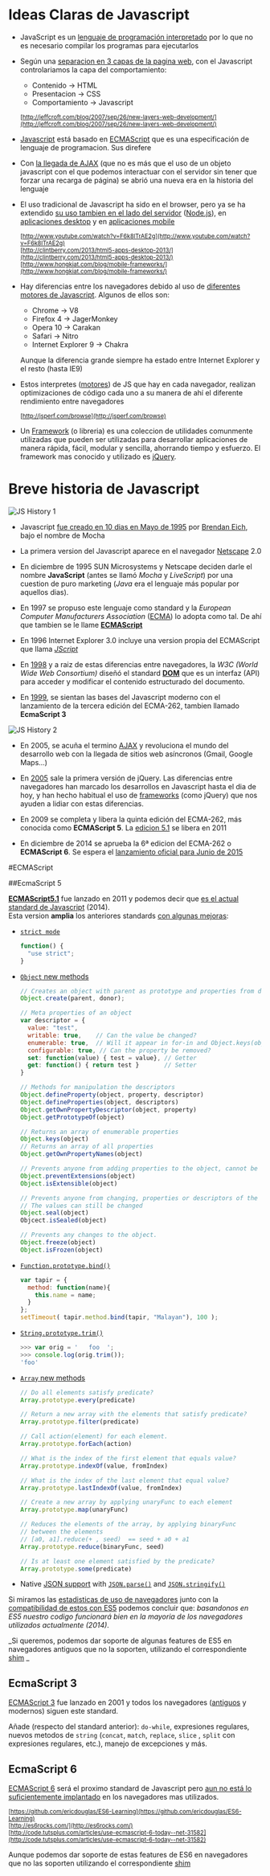 # Ideas Claras de Javascript

* JavaScript es un [lenguaje de programación interpretado](http://es.wikipedia.org/wiki/Lenguaje_de_programaci%C3%B3n_interpretado) por lo que no es necesario compilar los programas para ejecutarlos  

- Según una [separacion en 3 capas de la pagina web](http://titleandsummary.com/separation-of-layers-content-presentation-and-behavior/), con el Javascript controlariamos la capa del comportamiento:  

    * Contenido → HTML  
    * Presentacion → CSS  
    * Comportamiento → Javascript  

    <sub>[http://jeffcroft.com/blog/2007/sep/26/new-layers-web-development/](http://jeffcroft.com/blog/2007/sep/26/new-layers-web-development/)</sub>  

- [Javascript](https://developer.mozilla.org/en/JavaScript_Language_Resources) está basado en [ECMAScript](http://es.wikipedia.org/wiki/ECMAScript) que es una especificación de lenguaje de programacion. Sus direfere

- Con [la llegada de AJAX](http://www.uberbin.net/archivos/internet/ajax-un-nuevo-acercamiento-a-aplicaciones-web.php) (que no es más que el uso de un objeto javascript con el que podemos interactuar con el servidor sin tener que forzar una recarga de página) se abrió una nueva era en la historia del lenguaje

- El uso tradicional de Javascript ha sido en el browser, pero ya se ha extendido [su uso tambien en el lado del servidor](http://net.tutsplus.com/tutorials/javascript-ajax/learning-serverside-javascript-with-node-js/) ([Node.js](http://nodejs.org/)), en [aplicaciones desktop](https://nodesource.com/blog/node-desktop-applications) y en [aplicaciones mobile](http://phonegap.com/) 

    <sub>[http://www.youtube.com/watch?v=F6k8lTrAE2g](http://www.youtube.com/watch?v=F6k8lTrAE2g)</sub>  
    <sub>[http://clintberry.com/2013/html5-apps-desktop-2013/](http://clintberry.com/2013/html5-apps-desktop-2013/)</sub>  
    <sub>[http://www.hongkiat.com/blog/mobile-frameworks/](http://www.hongkiat.com/blog/mobile-frameworks/)</sub>  

- Hay diferencias entre los navegadores debido al uso de [diferentes motores de Javascript](http://www.etnassoft.com/2011/05/31/comparativa-entre-los-distintos-motores-ecmascript/). Algunos de ellos son:

    * Chrome → V8
    * Firefox 4 → JagerMonkey
    * Opera 10 → Carakan
    * Safari → Nitro
    * Internet Explorer 9 → Chakra

    Aunque la diferencia grande siempre ha estado entre Internet Explorer y el resto (hasta IE9)

- Estos interpretes ([motores](http://en.wikipedia.org/wiki/JavaScript_engine#JavaScript_engines)) de JS que hay en cada navegador, realizan optimizaciones de código cada uno a su manera de ahí el diferente rendimiento entre navegadores

    <sub>[http://jsperf.com/browse](http://jsperf.com/browse)</sub>

- Un [Framework](http://www.desarrolloweb.com/articulos/listado-distintos-framework-javascript.html) (o libreria) es una coleccion de utilidades comunmente utilizadas que pueden ser utilizadas para desarrollar aplicaciones de manera rápida, fácil, modular y sencilla, ahorrando tiempo y esfuerzo. El framework mas conocido y utilizado es [jQuery](https://jquery.com/).


# Breve historia de Javascript

![JS History 1](https://raw.github.com/juanmaguitar/training-frontend-docs/master/generalidades/img/js-history-1.png)

- Javascript [fue creado en 10 dias en Mayo de 1995](https://www.w3.org/community/webed/wiki/A_Short_History_of_JavaScript) por [Brendan Eich](http://en.wikipedia.org/wiki/Brendan_Eich), bajo el nombre de Mocha

- La primera version del Javascript aparece en el navegador [Netscape](http://en.wikipedia.org/wiki/Netscape) 2.0  

- En diciembre de 1995 SUN Microsystems y Netscape deciden darle el nombre **JavaScript** (antes se llamó _Mocha_ y _LiveScript_) por una cuestion de puro marketing (_Java_ era el lenguaje más popular por aquellos dias).

- En 1997 se propuso este lenguaje como standard y la _European Computer Manufacturers Association_ ([ECMA](http://www.ecma-international.org/default.htm)) lo adopta como tal. De ahí que tambien se le llame **[ECMAScript](http://www.ecma-international.org/publications/standards/Ecma-262.htm)**  

- En 1996 Internet Explorer 3.0 incluye una version propia del ECMAScript que llama _[JScript](https://es.wikipedia.org/wiki/JScript)_  

- En [1998](http://www.w3.org/TR/1998/REC-DOM-Level-1-19981001/) y a raiz de estas diferencias entre navegadores, la _W3C (World Wide Web Consortium)_ diseñó el standard **[DOM](http://es.wikipedia.org/wiki/Document_Object_Model)** que es un interfaz (API) para acceder y modificar el contenido estructurado del documento.  

- En [1999](http://www.ecma-international.org/publications/files/ECMA-ST-ARCH/ECMA-262,%203rd%20edition,%20December%201999.pdf), se sientan las bases del Javascript moderno con el lanzamiento de la tercera edición del ECMA-262, tambien llamado **EcmaScript 3**

![JS History 2](https://raw.github.com/juanmaguitar/training-frontend-docs/master/generalidades/img/js-history-2.png)

- En 2005, se acuña el termino [AJAX](http://www.adaptivepath.com/ideas/ajax-new-approach-web-applications/) y revoluciona el mundo del desarrollo web con la llegada de sitios web asíncronos (Gmail, Google Maps...)

-  En [2005](https://jquery.org/history/) sale la primera versión de jQuery. Las diferencias entre navegadores han marcado los desarrollos en Javascript hasta el dia de hoy, y han hecho habitual el uso de [frameworks](http://www.maestrosdelweb.com/editorial/comparacion-frameworks-javascript/) (como jQuery) que nos ayuden a lidiar con estas diferencias.

-  En 2009 se completa y libera la quinta edición del ECMA-262, más conocida como **ECMAScript 5**. La [edicion 5.1](http://www.ecma-international.org/ecma-262/5.1/) se libera en 2011

-  En diciembre de 2014 se aprueba la 6ª edicion del ECMA-262 o **ECMAScript 6**. Se espera el [lanzamiento oficial para Junio de 2015](http://www.2ality.com/2014/06/es6-schedule.html)


#ECMAScript

##EcmaScript 5

**[ECMAScript5.1](http://www.ecma-international.org/ecma-262/5.1/)** fue lanzado en 2011 y podemos decir que [es el actual standard de Javascript](http://blog.oio.de/2013/04/16/ecmascript-5-the-current-javascript-standard/) (2014).  
Esta version **amplia** los anteriores standards [con algunas mejoras](http://www.jayway.com/2011/04/05/what-is-new-in-ecmascript-5/):

- [`strict mode`](https://developer.mozilla.org/en-US/docs/Web/JavaScript/Reference/Strict_mode)

  ```javascript
  function() {
    "use strict";
  }
  ```

- [`Object` new methods](http://ejohn.org/blog/ecmascript-5-objects-and-properties/)

  ```javascript
  // Creates an object with parent as prototype and properties from donor
  Object.create(parent, donor);

  // Meta properties of an object
  var descriptor = {
    value: "test",
    writable: true,    // Can the value be changed?
    enumerable: true,  // Will it appear in for-in and Object.keys(object)?
    configurable: true, // Can the property be removed?
    set: function(value) { test = value}, // Getter
    get: function() { return test }       // Setter
  }

  // Methods for manipulation the descriptors
  Object.defineProperty(object, property, descriptor)
  Object.defineProperties(object, descriptors)
  Object.getOwnPropertyDescriptor(object, property)
  Object.getPrototypeOf(object)

  // Returns an array of enumerable properties
  Object.keys(object)
  // Returns an array of all properties
  Object.getOwnPropertyNames(object)

  // Prevents anyone from adding properties to the object, cannot be undone.
  Object.preventExtensions(object)
  Object.isExtensible(object)

  // Prevents anyone from changing, properties or descriptors of the object.
  // The values can still be changed
  Object.seal(object)
  Objcect.isSealed(object)

  // Prevents any changes to the object.
  Object.freeze(object)
  Object.isFrozen(object)
  ```

- [`Function.prototype.bind()`](https://developer.mozilla.org/en-US/docs/Web/JavaScript/Reference/Global_Objects/Function/bind)

  ```javascript
  var tapir = {
    method: function(name){
      this.name = name;
    }
  };
  setTimeout( tapir.method.bind(tapir, "Malayan"), 100 );
  ```

- [`String.prototype.trim()`](https://developer.mozilla.org/en-US/docs/Web/JavaScript/Reference/Global_Objects/String/Trim)

  ```javascript
  >>> var orig = '   foo  ';
  >>> console.log(orig.trim());
  'foo'
  ```

- [`Array` new methods](http://www.jimmycuadra.com/posts/ecmascript-5-array-methods)

  ```javascript
  // Do all elements satisfy predicate?
  Array.prototype.every(predicate)

  // Return a new array with the elements that satisfy predicate?
  Array.prototype.filter(predicate)

  // Call action(element) for each element.
  Array.prototype.forEach(action)

  // What is the index of the first element that equals value?
  Array.prototype.indexOf(value, fromIndex)

  // What is the index of the last element that equal value?
  Array.prototype.lastIndexOf(value, fromIndex)

  // Create a new array by applying unaryFunc to each element
  Array.prototype.map(unaryFunc)

  // Reduces the elements of the array, by applying binaryFunc
  // between the elements
  // [a0, a1].reduce(+ , seed)  == seed + a0 + a1
  Array.prototype.reduce(binaryFunc, seed)

  // Is at least one element satisfied by the predicate?
  Array.prototype.some(predicate)
  ```

- Native [JSON support](https://developer.mozilla.org/en-US/docs/Web/JavaScript/Guide/Using_native_JSON) with [`JSON.parse()`](https://developer.mozilla.org/en-US/docs/Web/JavaScript/Reference/Global_Objects/JSON/parse) and [`JSON.stringify()`](https://developer.mozilla.org/en-US/docs/Web/JavaScript/Reference/Global_Objects/JSON/stringify) 

Si miramos las [estadisticas de uso de navegadores](http://clicky.com/marketshare/global/web-browsers/versions/) junto con la [compatibilidad de estos con ES5](http://kangax.github.io/compat-table/es5/) podemos concluir que: _basandonos en ES5 nuestro codigo funcionará bien en la mayoria de los navegadores utilizados actualmente (2014)_. 

_Si queremos, podemos dar soporte de algunas features de ES5 en navegadores antiguos que no la soporten, utilizando el correspondiente [shim](https://github.com/es-shims/es5-shim) _

## EcmaScript 3

[ECMAScript 3](http://www.ecma-international.org/publications/files/ECMA-ST-ARCH/ECMA-262,%203rd%20edition,%20December%201999.pdf) fue lanzado en 2001 y todos los navegadores ([antiguos](http://www.webdevout.net/browser-support-ecmascript) y modernos) siguen este standard.

Añade (respecto del standard anterior): `do-while`, expresiones regulares, nuevos metodos de `string` (`concat`, `match`, `replace`, `slice` , `split` con expresiones regulares, etc.), manejo de excepciones y más. 

## EcmaScript 6

[ECMAScript 6](https://people.mozilla.org/~jorendorff/es6-draft.html) será el proximo standard de Javascript pero [aun no está lo suficientemente implantado](http://kangax.github.io/compat-table/es6/) en los navegadores mas utilizados.

<sub>[https://github.com/ericdouglas/ES6-Learning](https://github.com/ericdouglas/ES6-Learning)</sub>  
<sub>[http://es6rocks.com/](http://es6rocks.com/)</sub>  
<sub>[http://code.tutsplus.com/articles/use-ecmascript-6-today--net-31582](http://code.tutsplus.com/articles/use-ecmascript-6-today--net-31582)</sub>  

Aunque podemos dar soporte de estas features de ES6 en navegadores que no las soporten utilizando el correspondiente [shim](https://github.com/paulmillr/es6-shim/)










